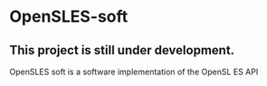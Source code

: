 # OpenSLES-soft
## This project is still under development.
OpenSLES soft is a software implementation of the OpenSL ES API
